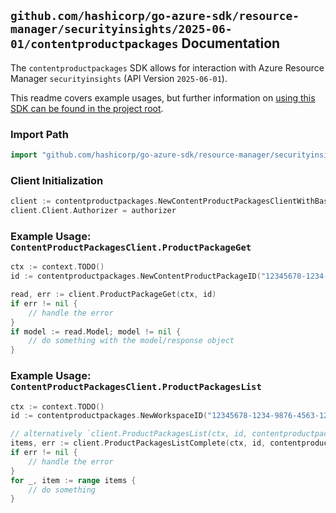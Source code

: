 
## `github.com/hashicorp/go-azure-sdk/resource-manager/securityinsights/2025-06-01/contentproductpackages` Documentation

The `contentproductpackages` SDK allows for interaction with Azure Resource Manager `securityinsights` (API Version `2025-06-01`).

This readme covers example usages, but further information on [using this SDK can be found in the project root](https://github.com/hashicorp/go-azure-sdk/tree/main/docs).

### Import Path

```go
import "github.com/hashicorp/go-azure-sdk/resource-manager/securityinsights/2025-06-01/contentproductpackages"
```


### Client Initialization

```go
client := contentproductpackages.NewContentProductPackagesClientWithBaseURI("https://management.azure.com")
client.Client.Authorizer = authorizer
```


### Example Usage: `ContentProductPackagesClient.ProductPackageGet`

```go
ctx := context.TODO()
id := contentproductpackages.NewContentProductPackageID("12345678-1234-9876-4563-123456789012", "example-resource-group", "workspaceName", "packageId")

read, err := client.ProductPackageGet(ctx, id)
if err != nil {
	// handle the error
}
if model := read.Model; model != nil {
	// do something with the model/response object
}
```


### Example Usage: `ContentProductPackagesClient.ProductPackagesList`

```go
ctx := context.TODO()
id := contentproductpackages.NewWorkspaceID("12345678-1234-9876-4563-123456789012", "example-resource-group", "workspaceName")

// alternatively `client.ProductPackagesList(ctx, id, contentproductpackages.DefaultProductPackagesListOperationOptions())` can be used to do batched pagination
items, err := client.ProductPackagesListComplete(ctx, id, contentproductpackages.DefaultProductPackagesListOperationOptions())
if err != nil {
	// handle the error
}
for _, item := range items {
	// do something
}
```
